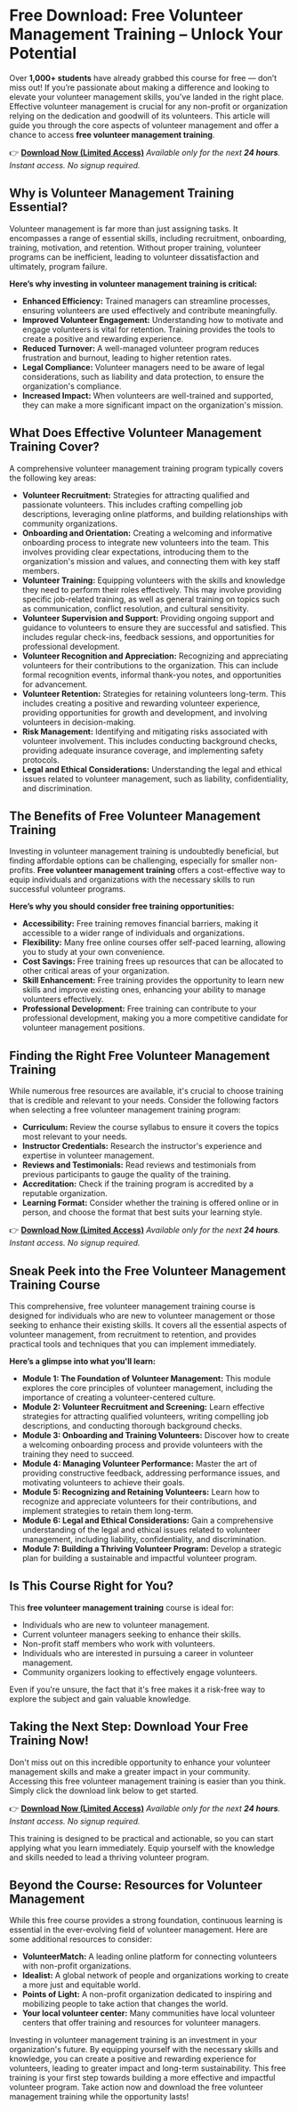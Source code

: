 # Free Download: Free Volunteer Management Training – Unlock Your Potential

Over **1,000+ students** have already grabbed this course for free — don’t miss out! If you’re passionate about making a difference and looking to elevate your volunteer management skills, you’ve landed in the right place. Effective volunteer management is crucial for any non-profit or organization relying on the dedication and goodwill of its volunteers. This article will guide you through the core aspects of volunteer management and offer a chance to access **free volunteer management training**.

👉 [**Download Now (Limited Access)**](https://udemywork.com/free-volunteer-management-training)
_Available only for the next **24 hours**. Instant access. No signup required._

## Why is Volunteer Management Training Essential?

Volunteer management is far more than just assigning tasks. It encompasses a range of essential skills, including recruitment, onboarding, training, motivation, and retention. Without proper training, volunteer programs can be inefficient, leading to volunteer dissatisfaction and ultimately, program failure.

**Here’s why investing in volunteer management training is critical:**

*   **Enhanced Efficiency:** Trained managers can streamline processes, ensuring volunteers are used effectively and contribute meaningfully.
*   **Improved Volunteer Engagement:** Understanding how to motivate and engage volunteers is vital for retention. Training provides the tools to create a positive and rewarding experience.
*   **Reduced Turnover:** A well-managed volunteer program reduces frustration and burnout, leading to higher retention rates.
*   **Legal Compliance:** Volunteer managers need to be aware of legal considerations, such as liability and data protection, to ensure the organization's compliance.
*   **Increased Impact:** When volunteers are well-trained and supported, they can make a more significant impact on the organization's mission.

## What Does Effective Volunteer Management Training Cover?

A comprehensive volunteer management training program typically covers the following key areas:

*   **Volunteer Recruitment:** Strategies for attracting qualified and passionate volunteers. This includes crafting compelling job descriptions, leveraging online platforms, and building relationships with community organizations.
*   **Onboarding and Orientation:** Creating a welcoming and informative onboarding process to integrate new volunteers into the team. This involves providing clear expectations, introducing them to the organization's mission and values, and connecting them with key staff members.
*   **Volunteer Training:** Equipping volunteers with the skills and knowledge they need to perform their roles effectively. This may involve providing specific job-related training, as well as general training on topics such as communication, conflict resolution, and cultural sensitivity.
*   **Volunteer Supervision and Support:** Providing ongoing support and guidance to volunteers to ensure they are successful and satisfied. This includes regular check-ins, feedback sessions, and opportunities for professional development.
*   **Volunteer Recognition and Appreciation:** Recognizing and appreciating volunteers for their contributions to the organization. This can include formal recognition events, informal thank-you notes, and opportunities for advancement.
*   **Volunteer Retention:** Strategies for retaining volunteers long-term. This includes creating a positive and rewarding volunteer experience, providing opportunities for growth and development, and involving volunteers in decision-making.
*   **Risk Management:** Identifying and mitigating risks associated with volunteer involvement. This includes conducting background checks, providing adequate insurance coverage, and implementing safety protocols.
*   **Legal and Ethical Considerations:** Understanding the legal and ethical issues related to volunteer management, such as liability, confidentiality, and discrimination.

## The Benefits of Free Volunteer Management Training

Investing in volunteer management training is undoubtedly beneficial, but finding affordable options can be challenging, especially for smaller non-profits. **Free volunteer management training** offers a cost-effective way to equip individuals and organizations with the necessary skills to run successful volunteer programs.

**Here’s why you should consider free training opportunities:**

*   **Accessibility:** Free training removes financial barriers, making it accessible to a wider range of individuals and organizations.
*   **Flexibility:** Many free online courses offer self-paced learning, allowing you to study at your own convenience.
*   **Cost Savings:** Free training frees up resources that can be allocated to other critical areas of your organization.
*   **Skill Enhancement:** Free training provides the opportunity to learn new skills and improve existing ones, enhancing your ability to manage volunteers effectively.
*   **Professional Development:** Free training can contribute to your professional development, making you a more competitive candidate for volunteer management positions.

## Finding the Right Free Volunteer Management Training

While numerous free resources are available, it's crucial to choose training that is credible and relevant to your needs. Consider the following factors when selecting a free volunteer management training program:

*   **Curriculum:** Review the course syllabus to ensure it covers the topics most relevant to your needs.
*   **Instructor Credentials:** Research the instructor's experience and expertise in volunteer management.
*   **Reviews and Testimonials:** Read reviews and testimonials from previous participants to gauge the quality of the training.
*   **Accreditation:** Check if the training program is accredited by a reputable organization.
*   **Learning Format:** Consider whether the training is offered online or in person, and choose the format that best suits your learning style.

👉 [**Download Now (Limited Access)**](https://udemywork.com/free-volunteer-management-training)
_Available only for the next **24 hours**. Instant access. No signup required._

## Sneak Peek into the Free Volunteer Management Training Course

This comprehensive, free volunteer management training course is designed for individuals who are new to volunteer management or those seeking to enhance their existing skills. It covers all the essential aspects of volunteer management, from recruitment to retention, and provides practical tools and techniques that you can implement immediately.

**Here’s a glimpse into what you'll learn:**

*   **Module 1: The Foundation of Volunteer Management:** This module explores the core principles of volunteer management, including the importance of creating a volunteer-centered culture.
*   **Module 2: Volunteer Recruitment and Screening:** Learn effective strategies for attracting qualified volunteers, writing compelling job descriptions, and conducting thorough background checks.
*   **Module 3: Onboarding and Training Volunteers:** Discover how to create a welcoming onboarding process and provide volunteers with the training they need to succeed.
*   **Module 4: Managing Volunteer Performance:** Master the art of providing constructive feedback, addressing performance issues, and motivating volunteers to achieve their goals.
*   **Module 5: Recognizing and Retaining Volunteers:** Learn how to recognize and appreciate volunteers for their contributions, and implement strategies to retain them long-term.
*   **Module 6: Legal and Ethical Considerations:** Gain a comprehensive understanding of the legal and ethical issues related to volunteer management, including liability, confidentiality, and discrimination.
*   **Module 7: Building a Thriving Volunteer Program:** Develop a strategic plan for building a sustainable and impactful volunteer program.

## Is This Course Right for You?

This **free volunteer management training** course is ideal for:

*   Individuals who are new to volunteer management.
*   Current volunteer managers seeking to enhance their skills.
*   Non-profit staff members who work with volunteers.
*   Individuals who are interested in pursuing a career in volunteer management.
*   Community organizers looking to effectively engage volunteers.

Even if you're unsure, the fact that it's free makes it a risk-free way to explore the subject and gain valuable knowledge.

## Taking the Next Step: Download Your Free Training Now!

Don't miss out on this incredible opportunity to enhance your volunteer management skills and make a greater impact in your community. Accessing this free volunteer management training is easier than you think. Simply click the download link below to get started.

👉 [**Download Now (Limited Access)**](https://udemywork.com/free-volunteer-management-training)
_Available only for the next **24 hours**. Instant access. No signup required._

This training is designed to be practical and actionable, so you can start applying what you learn immediately. Equip yourself with the knowledge and skills needed to lead a thriving volunteer program.

## Beyond the Course: Resources for Volunteer Management

While this free course provides a strong foundation, continuous learning is essential in the ever-evolving field of volunteer management. Here are some additional resources to consider:

*   **VolunteerMatch:** A leading online platform for connecting volunteers with non-profit organizations.
*   **Idealist:** A global network of people and organizations working to create a more just and equitable world.
*   **Points of Light:** A non-profit organization dedicated to inspiring and mobilizing people to take action that changes the world.
*   **Your local volunteer center:** Many communities have local volunteer centers that offer training and resources for volunteer managers.

Investing in volunteer management training is an investment in your organization's future. By equipping yourself with the necessary skills and knowledge, you can create a positive and rewarding experience for volunteers, leading to greater impact and long-term sustainability. This free training is your first step towards building a more effective and impactful volunteer program. Take action now and download the free volunteer management training while the opportunity lasts!
